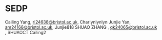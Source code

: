 # SEDP
Cailing Yang, rl24638@bristol.ac.uk, Charlynlynlyn
Junjie Yan, am24166@bristol.ac.uk, Junjie818
SHUAO ZHANG , qk24065@bristol.ac.uk , SHUAOCT
Cailing2